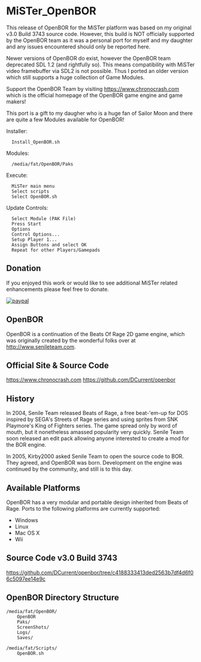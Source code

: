 # MiSTer_OpenBOR
This release of OpenBOR for the MiSTer platform was based on my original v3.0 Build 3743 source code.  However, this build is NOT officially supported by the OpenBOR team as it was a personal port for myself and my daughter and any issues encountered should only be reported here.

Newer versions of OpenBOR do exist, however the OpenBOR team deprecated SDL 1.2 (and rightfully so).  This means compatibility with MiSTer video framebuffer via SDL2 is not possible.  Thus I ported an older version which still supports a huge collection of Game Modules.

Support the OpenBOR Team by visiting https://www.chronocrash.com which is the official homepage of the OpenBOR game engine and game makers!

This port is a gift to my daugher who is a huge fan of Sailor Moon and there are quite a few Modules available for OpenBOR!

Installer:
     
      Install_OpenBOR.sh

Modules:

      /media/fat/OpenBOR/Paks

Execute:

      MiSTer main menu
      Select scripts
      Select OpenBOR.sh

Update Controls:

      Select Module (PAK File)
      Press Start
      Options
      Control Options...
      Setup Player 1...
      Assign Buttons and select OK
      Repeat for other Players/Gamepads

## Donation
If you enjoyed this work or would like to see additional MiSTer related enhancements please feel free to donate.

[![paypal](https://www.paypalobjects.com/en_US/i/btn/btn_donateCC_LG.gif)](https://www.paypal.com/donate/?hosted_button_id=E4DSQMLR5JUXS)

## OpenBOR
OpenBOR is a continuation of the Beats Of Rage 2D game engine, which was originally
created by the wonderful folks over at http://www.senileteam.com.

## Official Site & Source Code
https://www.chronocrash.com
https://github.com/DCurrent/openbor

## History
In 2004, Senile Team released Beats of Rage, a free beat-'em-up for DOS inspired 
by SEGA's Streets of Rage series and using sprites from SNK Playmore's King of 
Fighters series.  The game spread only by word of mouth, but it nonetheless 
amassed popularity very quickly.  Senile Team soon released an edit pack allowing 
anyone interested to create a mod for the BOR engine.

In 2005, Kirby2000 asked Senile Team to open the source code to BOR.  They 
agreed, and OpenBOR was born.  Development on the engine was continued by the 
community, and still is to this day.

## Available Platforms
OpenBOR has a very modular and portable design inherited from Beats of Rage. Ports 
to the following platforms are currently supported:

* Windows
* Linux
* Mac OS X
* Wii

## Source Code v3.0 Build 3743
https://github.com/DCurrent/openbor/tree/c4188333413ded2563b7df4d6f06c5097ee14e9c

## OpenBOR Directory Structure

    /media/fat/OpenBOR/
        OpenBOR
        Paks/
        ScreenShots/
        Logs/
        Saves/
        
    /media/fat/Scripts/
        OpenBOR.sh
